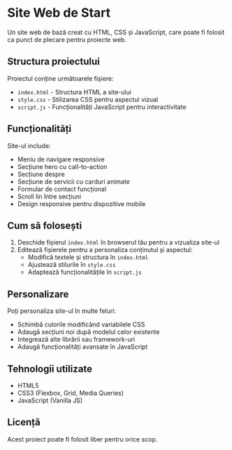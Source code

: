 # Site Web de Start

Un site web de bază creat cu HTML, CSS și JavaScript, care poate fi folosit ca punct de plecare pentru proiecte web.

## Structura proiectului

Proiectul conține următoarele fișiere:

- `index.html` - Structura HTML a site-ului
- `style.css` - Stilizarea CSS pentru aspectul vizual
- `script.js` - Funcționalități JavaScript pentru interactivitate

## Funcționalități

Site-ul include:

- Meniu de navigare responsive
- Secțiune hero cu call-to-action
- Secțiune despre
- Secțiune de servicii cu carduri animate
- Formular de contact funcțional
- Scroll lin între secțiuni
- Design responsive pentru dispozitive mobile

## Cum să folosești

1. Deschide fișierul `index.html` în browserul tău pentru a vizualiza site-ul
2. Editează fișierele pentru a personaliza conținutul și aspectul:
   - Modifică textele și structura în `index.html`
   - Ajustează stilurile în `style.css`
   - Adaptează funcționalitățile în `script.js`

## Personalizare

Poți personaliza site-ul în multe feluri:

- Schimbă culorile modificând variabilele CSS
- Adaugă secțiuni noi după modelul celor existente
- Integrează alte librării sau framework-uri
- Adaugă funcționalități avansate în JavaScript

## Tehnologii utilizate

- HTML5
- CSS3 (Flexbox, Grid, Media Queries)
- JavaScript (Vanilla JS)

## Licență

Acest proiect poate fi folosit liber pentru orice scop. 